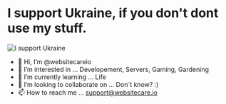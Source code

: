 # I support Ukraine, if you don't dont use my stuff. 

![I support Ukraine](https://upload.wikimedia.org/wikipedia/commons/thumb/4/49/Flag_of_Ukraine.svg/255px-Flag_of_Ukraine.svg.png)

- 👋 Hi, I’m @websitecareio
- 👀 I’m interested in ... Developement, Servers, Gaming, Gardening
- 🌱 I’m currently learning ... Life
- 💞️ I’m looking to collaborate on ... Don´t know? :) 
- 📫 How to reach me ... support@websitecare.io

<!---
websitecareio/websitecareio is a ✨ special ✨ repository because its `README.md` (this file) appears on your GitHub profile.
You can click the Preview link to take a look at your changes.
--->
